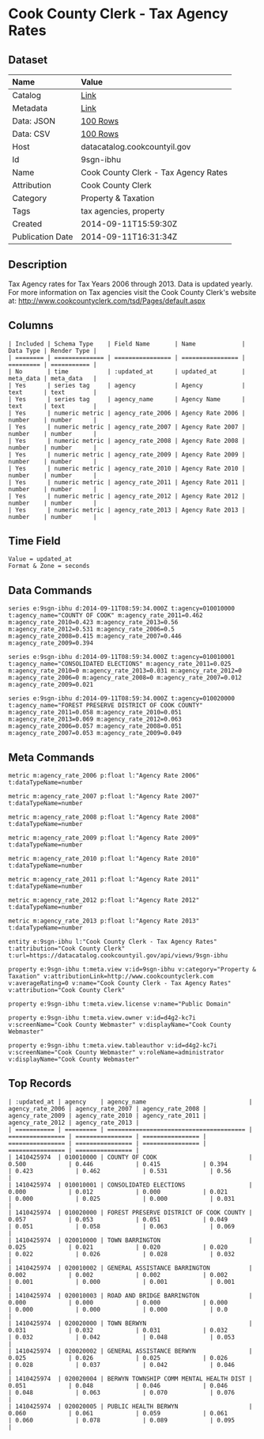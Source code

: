 # Cook County Clerk - Tax Agency Rates

## Dataset

| Name | Value |
| :--- | :---- |
| Catalog | [Link](https://catalog.data.gov/dataset/cook-county-clerk-tax-agency-rates-9e966) |
| Metadata | [Link](https://datacatalog.cookcountyil.gov/api/views/9sgn-ibhu) |
| Data: JSON | [100 Rows](https://datacatalog.cookcountyil.gov/api/views/9sgn-ibhu/rows.json?max_rows=100) |
| Data: CSV | [100 Rows](https://datacatalog.cookcountyil.gov/api/views/9sgn-ibhu/rows.csv?max_rows=100) |
| Host | datacatalog.cookcountyil.gov |
| Id | 9sgn-ibhu |
| Name | Cook County Clerk - Tax Agency Rates |
| Attribution | Cook County Clerk |
| Category | Property & Taxation |
| Tags | tax agencies, property |
| Created | 2014-09-11T15:59:30Z |
| Publication Date | 2014-09-11T16:31:34Z |

## Description

Tax Agency rates for Tax Years 2006 through 2013. Data is updated yearly. For more information on Tax agencies visit the Cook County Clerk's website at: http://www.cookcountyclerk.com/tsd/Pages/default.aspx

## Columns

```ls
| Included | Schema Type    | Field Name       | Name             | Data Type | Render Type |
| ======== | ============== | ================ | ================ | ========= | =========== |
| No       | time           | :updated_at      | updated_at       | meta_data | meta_data   |
| Yes      | series tag     | agency           | Agency           | text      | text        |
| Yes      | series tag     | agency_name      | Agency Name      | text      | text        |
| Yes      | numeric metric | agency_rate_2006 | Agency Rate 2006 | number    | number      |
| Yes      | numeric metric | agency_rate_2007 | Agency Rate 2007 | number    | number      |
| Yes      | numeric metric | agency_rate_2008 | Agency Rate 2008 | number    | number      |
| Yes      | numeric metric | agency_rate_2009 | Agency Rate 2009 | number    | number      |
| Yes      | numeric metric | agency_rate_2010 | Agency Rate 2010 | number    | number      |
| Yes      | numeric metric | agency_rate_2011 | Agency Rate 2011 | number    | number      |
| Yes      | numeric metric | agency_rate_2012 | Agency Rate 2012 | number    | number      |
| Yes      | numeric metric | agency_rate_2013 | Agency Rate 2013 | number    | number      |
```

## Time Field

```ls
Value = updated_at
Format & Zone = seconds
```

## Data Commands

```ls
series e:9sgn-ibhu d:2014-09-11T08:59:34.000Z t:agency=010010000 t:agency_name="COUNTY OF COOK" m:agency_rate_2011=0.462 m:agency_rate_2010=0.423 m:agency_rate_2013=0.56 m:agency_rate_2012=0.531 m:agency_rate_2006=0.5 m:agency_rate_2008=0.415 m:agency_rate_2007=0.446 m:agency_rate_2009=0.394

series e:9sgn-ibhu d:2014-09-11T08:59:34.000Z t:agency=010010001 t:agency_name="CONSOLIDATED ELECTIONS" m:agency_rate_2011=0.025 m:agency_rate_2010=0 m:agency_rate_2013=0.031 m:agency_rate_2012=0 m:agency_rate_2006=0 m:agency_rate_2008=0 m:agency_rate_2007=0.012 m:agency_rate_2009=0.021

series e:9sgn-ibhu d:2014-09-11T08:59:34.000Z t:agency=010020000 t:agency_name="FOREST PRESERVE DISTRICT OF COOK COUNTY" m:agency_rate_2011=0.058 m:agency_rate_2010=0.051 m:agency_rate_2013=0.069 m:agency_rate_2012=0.063 m:agency_rate_2006=0.057 m:agency_rate_2008=0.051 m:agency_rate_2007=0.053 m:agency_rate_2009=0.049
```

## Meta Commands

```ls
metric m:agency_rate_2006 p:float l:"Agency Rate 2006" t:dataTypeName=number

metric m:agency_rate_2007 p:float l:"Agency Rate 2007" t:dataTypeName=number

metric m:agency_rate_2008 p:float l:"Agency Rate 2008" t:dataTypeName=number

metric m:agency_rate_2009 p:float l:"Agency Rate 2009" t:dataTypeName=number

metric m:agency_rate_2010 p:float l:"Agency Rate 2010" t:dataTypeName=number

metric m:agency_rate_2011 p:float l:"Agency Rate 2011" t:dataTypeName=number

metric m:agency_rate_2012 p:float l:"Agency Rate 2012" t:dataTypeName=number

metric m:agency_rate_2013 p:float l:"Agency Rate 2013" t:dataTypeName=number

entity e:9sgn-ibhu l:"Cook County Clerk - Tax Agency Rates" t:attribution="Cook County Clerk" t:url=https://datacatalog.cookcountyil.gov/api/views/9sgn-ibhu

property e:9sgn-ibhu t:meta.view v:id=9sgn-ibhu v:category="Property & Taxation" v:attributionLink=http://www.cookcountyclerk.com v:averageRating=0 v:name="Cook County Clerk - Tax Agency Rates" v:attribution="Cook County Clerk"

property e:9sgn-ibhu t:meta.view.license v:name="Public Domain"

property e:9sgn-ibhu t:meta.view.owner v:id=d4g2-kc7i v:screenName="Cook County Webmaster" v:displayName="Cook County Webmaster"

property e:9sgn-ibhu t:meta.view.tableauthor v:id=d4g2-kc7i v:screenName="Cook County Webmaster" v:roleName=administrator v:displayName="Cook County Webmaster"
```

## Top Records

```ls
| :updated_at | agency    | agency_name                             | agency_rate_2006 | agency_rate_2007 | agency_rate_2008 | agency_rate_2009 | agency_rate_2010 | agency_rate_2011 | agency_rate_2012 | agency_rate_2013 | 
| =========== | ========= | ======================================= | ================ | ================ | ================ | ================ | ================ | ================ | ================ | ================ | 
| 1410425974  | 010010000 | COUNTY OF COOK                          | 0.500            | 0.446            | 0.415            | 0.394            | 0.423            | 0.462            | 0.531            | 0.56             | 
| 1410425974  | 010010001 | CONSOLIDATED ELECTIONS                  | 0.000            | 0.012            | 0.000            | 0.021            | 0.000            | 0.025            | 0.000            | 0.031            | 
| 1410425974  | 010020000 | FOREST PRESERVE DISTRICT OF COOK COUNTY | 0.057            | 0.053            | 0.051            | 0.049            | 0.051            | 0.058            | 0.063            | 0.069            | 
| 1410425974  | 020010000 | TOWN BARRINGTON                         | 0.025            | 0.021            | 0.020            | 0.020            | 0.022            | 0.026            | 0.028            | 0.032            | 
| 1410425974  | 020010002 | GENERAL ASSISTANCE BARRINGTON           | 0.002            | 0.002            | 0.002            | 0.002            | 0.001            | 0.000            | 0.001            | 0.001            | 
| 1410425974  | 020010003 | ROAD AND BRIDGE BARRINGTON              | 0.000            | 0.000            | 0.000            | 0.000            | 0.000            | 0.000            | 0.000            | 0.0              | 
| 1410425974  | 020020000 | TOWN BERWYN                             | 0.031            | 0.032            | 0.031            | 0.032            | 0.032            | 0.042            | 0.048            | 0.053            | 
| 1410425974  | 020020002 | GENERAL ASSISTANCE BERWYN               | 0.025            | 0.026            | 0.025            | 0.026            | 0.028            | 0.037            | 0.042            | 0.046            | 
| 1410425974  | 020020004 | BERWYN TOWNSHIP COMM MENTAL HEALTH DIST | 0.051            | 0.048            | 0.046            | 0.046            | 0.048            | 0.063            | 0.070            | 0.076            | 
| 1410425974  | 020020005 | PUBLIC HEALTH BERWYN                    | 0.060            | 0.061            | 0.059            | 0.061            | 0.060            | 0.078            | 0.089            | 0.095            | 
```